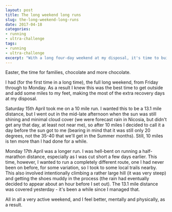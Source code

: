 ```yaml
---
layout: post
title: The long weekend long runs
slug: the-long-weekend-long-runs
date: 2017-04-18
categories:
- running
- ultra-challenge
tags:
- running
- ultra-challenge
excerpt: "With a long four-day weekend at my disposal, it's time to build up the miles again."
---
```


Easter, the time for families, chocolate and more chocolate.

I had (for the first time in a long time), the full long weekend, from Friday through to Monday. As a result I knew this was the best time to get outside and add some miles to my feet, making the most of the extra recovery days at my disposal.

Saturday 15th April took me on a 10 mile run. I wanted this to be a 13.1 mile distance, but I went out in the mid-late afternoon when the sun was still shining and minimal cloud cover (we were forecast rain in Nicosia, but didn't get any that day, at least not near me), so after 10 miles I decided to call it a day before the sun got to me (bearing in mind that it was still only 20 degrees, not the 35-40 that we'll get in the Summer months). Still, 10 miles is ten more than I had done for a while.

Monday 17th April was a longer run. I was hell-bent on running a half-marathon distance, especially as I was cut short a few days earlier. This time, however, I wanted to run a completely different route, one I had never been on before, for some variation, so I took to some local trails nearby. This also involved intentionally climbing a rather large hill (it was very steep) and getting the shoes muddy in the process (the rain had eventually decided to appear about an hour before I set out). The 13.1 mile distance was covered yesterday - it's been a while since I managed that.

All in all a very active weekend, and I feel better, mentally and physically, as a result.
